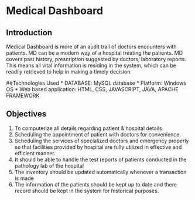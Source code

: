 # Medical Dashboard

## Introduction
Medical Dashboard is more of an audit trail of doctors encounters with patients. MD can be a modern way of a hospital treating the patients. MD covers past history, prescription suggested by doctors, laboratory reports. This means all vital information is residing in the system, which can be readily retrieved to help in making a timely decision.

##Technologies Used
    * DATABASE: 	MySQL database
    * Platform: 	Windows OS
    * Web based application:  HTML, CSS, JAVASCRIPT, JAVA, APACHE FRAMEWORK

## Objectives
1. To computerize all details regarding  patient  & hospital details
2. Scheduling the appointment of patient with doctors for convenience. 
3. Scheduling the services of specialized doctors and emergency properly so that facilities provided by hospital are fully utilized in effective and efficient manner.
4. It should be able to handle the test reports of patients conducted in the pathology lab of the hospital 
5. The inventory should be updated automatically whenever a transaction is made
6. The information of the patients should be kept up to date and there record should be kept in the system for historical purposes.

